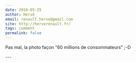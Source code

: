 ```yaml
---
date: 2010-05-25
author: Hervé
email: renault.herve@gmail.com
site: http://herverenault.fr/
tags: comment
permalink: false
---
```


<p>Pas mal, la photo façon "60 millions de consommateurs" ;-D</p>
---